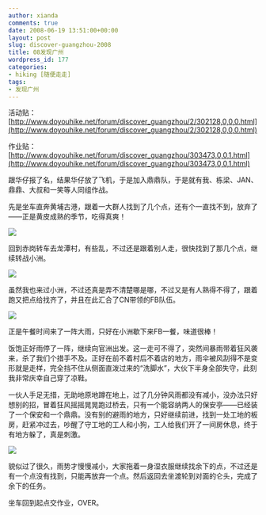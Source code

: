 ```yaml
---
author: xianda
comments: true
date: 2008-06-19 13:51:00+00:00
layout: post
slug: discover-guangzhou-2008
title: 08发现广州
wordpress_id: 177
categories:
- hiking [随便走走]
tags:
- 发现广州
---
```


活动贴：[http://www.doyouhike.net/forum/discover_guangzhou/2/302128,0,0,0.html](http://www.doyouhike.net/forum/discover_guangzhou/2/302128,0,0,0.html)



作业贴：[http://www.doyouhike.net/forum/discover_guangzhou/303473,0,0,1.html](http://www.doyouhike.net/forum/discover_guangzhou/303473,0,0,1.html)



跟华仔报了名，结果华仔放了飞机，于是加入鼎鼎队，于是就有我、栋梁、JAN、鼎鼎、大叔和一笑等人同组作战。



先是坐车直奔黄埔古港，跟着一大群人找到了几个点，还有个一直找不到，放弃了——正是黄皮成熟的季节，吃得真爽！



![](http://public.blu.livefilestore.com/y1p6IRhumgvhvn4oVOepPFJW9ZI8f__Fc-g7Jdo4YOrlvLgSH_k7SL5v7N_qckv5_TcZU3THHuXppZy1RdEnKuuXA/DSC_0798.jpg)



回到赤岗转车去龙潭村，有些乱，不过还是跟着别人走，很快找到了那几个点，继续转战小洲。

<!-- more -->

![](http://public.blu.livefilestore.com/y1ptAZVtcqmrd8HaTZq3sKenOU2j5qZAa9_00QZFdnIUHGv1wnJeWez8TiPysheDJVW4zWAuMZGtpkJbsTUCqBf1g/DSC_0791.jpg)



虽然我也来过小洲，不过还真是弄不清楚哪是哪，不过又是有人熟得不得了，跟着跑又把点给找齐了，并且在此汇合了CN带领的FB队伍。



![](http://public.blu.livefilestore.com/y1pfRB5qrHpDqmos5y-_TitgKOnIC5Nmv9D3WHk_Svz802TjS_pT2cmud58kWXh91LODlQFcAKoOe5Y_iY0aWLBGg/DSC_0826.jpg)



正是午餐时间来了一阵大雨，只好在小洲歇下来FB一餐，味道很棒！



饭饱正好雨停了一阵，继续向官洲出发。这一走可不得了，突然间暴雨带着狂风袭来，杀了我们个措手不及。正好在前不着村后不着店的地方，雨伞被风刮得不是变形就是走样，完全挡不住从侧面直泼过来的“洗脚水”，大伙下半身全部失守，此刻我非常庆幸自己穿了凉鞋。



一伙人手足无措，无助地原地蹲在地上，过了几分钟风雨都没有减小，没办法只好想别的招，冒着狂风摇摇晃晃跑过桥去，只有一个能容纳两人的保安亭——已经装了一个保安和一个鼎鼎。没有别的避雨的地方，只好继续前进，找到一处工地的板房，赶紧冲过去，吵醒了守工地的工人和小狗，工人给我们开了一间房休息，终于有地方躲了，真是刺激。



![](http://public.blu.livefilestore.com/y1pDV5Yym0oPjsLQ58pRgsv819HVNCmUFEJbYW9mDhYm_c6T1aKl5TMnX4jMEOPRcavTex7G9OUYAH8imhY2cU0Mg/DSC_0838.jpg)



貌似过了很久，雨势才慢慢减小，大家拖着一身湿衣服继续找余下的点，不过还是有一个点没有找到，只能再放弃一个点。然后返回去坐渡轮到对面的仑头，完成了余下的任务。



坐车回到起点交作业，OVER。
